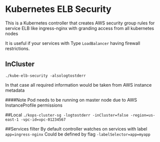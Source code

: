 # Kubernetes ELB Security

This is a Kubernetes controller that creates AWS security group rules for service ELB like ingress-nginx with granding access from all kubernetes nodes

It is useful if your services with Type `LoadBalancer` having firewall restrictions.

## InCluster
`./kube-elb-security -alsologtostderr`
 
 In that case all required information would be taken from AWS instance metadata
 
 ####Note
 Pod needs to be running on master node due to AWS InstanceProfile permissions
 
 ##Local
 `./kops-cluster-sg -logtostderr -inCluster=false -region=us-east-1 -vpc-id=vpc-01234567`
 
 ##Services filter
 By default controller watches on services with label `app=ingress-nginx`
 Could be defined by flag `-labelSelector=app=myapp`